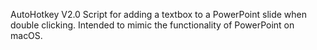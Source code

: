 AutoHotkey V2.0 Script for adding a textbox to a PowerPoint slide when double clicking. Intended to mimic the functionality of PowerPoint on macOS.
